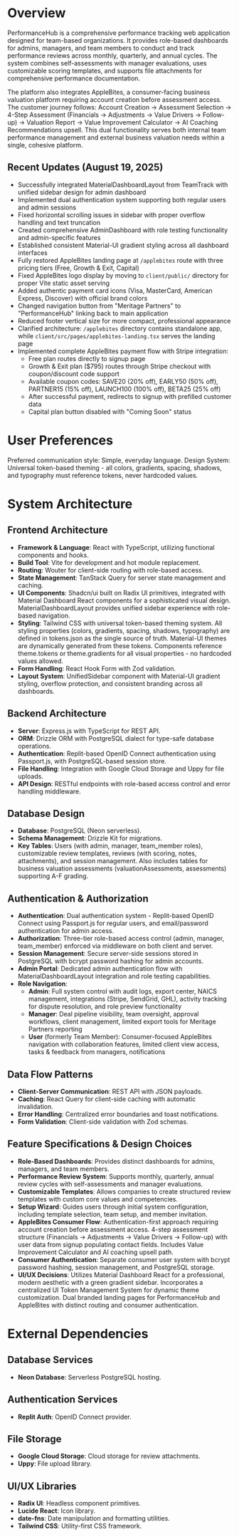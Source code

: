 # Overview

PerformanceHub is a comprehensive performance tracking web application designed for team-based organizations. It provides role-based dashboards for admins, managers, and team members to conduct and track performance reviews across monthly, quarterly, and annual cycles. The system combines self-assessments with manager evaluations, uses customizable scoring templates, and supports file attachments for comprehensive performance documentation. 

The platform also integrates AppleBites, a consumer-facing business valuation platform requiring account creation before assessment access. The customer journey follows: Account Creation → Assessment Selection → 4-Step Assessment (Financials → Adjustments → Value Drivers → Follow-up) → Valuation Report → Value Improvement Calculator → AI Coaching Recommendations upsell. This dual functionality serves both internal team performance management and external business valuation needs within a single, cohesive platform.

## Recent Updates (August 19, 2025)
- Successfully integrated MaterialDashboardLayout from TeamTrack with unified sidebar design for admin dashboard
- Implemented dual authentication system supporting both regular users and admin sessions
- Fixed horizontal scrolling issues in sidebar with proper overflow handling and text truncation
- Created comprehensive AdminDashboard with role testing functionality and admin-specific features
- Established consistent Material-UI gradient styling across all dashboard interfaces
- Fully restored AppleBites landing page at `/applebites` route with three pricing tiers (Free, Growth & Exit, Capital)
- Fixed AppleBites logo display by moving to `client/public/` directory for proper Vite static asset serving
- Added authentic payment card icons (Visa, MasterCard, American Express, Discover) with official brand colors
- Changed navigation button from "Meritage Partners" to "PerformanceHub" linking back to main application
- Reduced footer vertical size for more compact, professional appearance
- Clarified architecture: `/applebites` directory contains standalone app, while `client/src/pages/applebites-landing.tsx` serves the landing page
- Implemented complete AppleBites payment flow with Stripe integration:
  - Free plan routes directly to signup page
  - Growth & Exit plan ($795) routes through Stripe checkout with coupon/discount code support
  - Available coupon codes: SAVE20 (20% off), EARLY50 (50% off), PARTNER15 (15% off), LAUNCH100 (100% off), BETA25 (25% off)
  - After successful payment, redirects to signup with prefilled customer data
  - Capital plan button disabled with "Coming Soon" status

# User Preferences

Preferred communication style: Simple, everyday language.
Design System: Universal token-based theming - all colors, gradients, spacing, shadows, and typography must reference tokens, never hardcoded values.

# System Architecture

## Frontend Architecture
- **Framework & Language**: React with TypeScript, utilizing functional components and hooks.
- **Build Tool**: Vite for development and hot module replacement.
- **Routing**: Wouter for client-side routing with role-based access.
- **State Management**: TanStack Query for server state management and caching.
- **UI Components**: Shadcn/ui built on Radix UI primitives, integrated with Material Dashboard React components for a sophisticated visual design. MaterialDashboardLayout provides unified sidebar experience with role-based navigation.
- **Styling**: Tailwind CSS with universal token-based theming system. All styling properties (colors, gradients, spacing, shadows, typography) are defined in tokens.json as the single source of truth. Material-UI themes are dynamically generated from these tokens. Components reference theme.tokens or theme.gradients for all visual properties - no hardcoded values allowed.
- **Form Handling**: React Hook Form with Zod validation.
- **Layout System**: UnifiedSidebar component with Material-UI gradient styling, overflow protection, and consistent branding across all dashboards.

## Backend Architecture
- **Server**: Express.js with TypeScript for REST API.
- **ORM**: Drizzle ORM with PostgreSQL dialect for type-safe database operations.
- **Authentication**: Replit-based OpenID Connect authentication using Passport.js, with PostgreSQL-based session store.
- **File Handling**: Integration with Google Cloud Storage and Uppy for file uploads.
- **API Design**: RESTful endpoints with role-based access control and error handling middleware.

## Database Design
- **Database**: PostgreSQL (Neon serverless).
- **Schema Management**: Drizzle Kit for migrations.
- **Key Tables**: Users (with admin, manager, team_member roles), customizable review templates, reviews (with scoring, notes, attachments), and session management. Also includes tables for business valuation assessments (valuationAssessments, assessments) supporting A-F grading.

## Authentication & Authorization
- **Authentication**: Dual authentication system - Replit-based OpenID Connect using Passport.js for regular users, and email/password authentication for admin access.
- **Authorization**: Three-tier role-based access control (admin, manager, team_member) enforced via middleware on both client and server.
- **Session Management**: Secure server-side sessions stored in PostgreSQL with bcrypt password hashing for admin accounts.
- **Admin Portal**: Dedicated admin authentication flow with MaterialDashboardLayout integration and role testing capabilities.
- **Role Navigation**: 
  - **Admin**: Full system control with audit logs, export center, NAICS management, integrations (Stripe, SendGrid, GHL), activity tracking for dispute resolution, and role preview functionality
  - **Manager**: Deal pipeline visibility, team oversight, approval workflows, client management, limited export tools for Meritage Partners reporting
  - **User** (formerly Team Member): Consumer-focused AppleBites navigation with collaboration features, limited client view access, tasks & feedback from managers, notifications

## Data Flow Patterns
- **Client-Server Communication**: REST API with JSON payloads.
- **Caching**: React Query for client-side caching with automatic invalidation.
- **Error Handling**: Centralized error boundaries and toast notifications.
- **Form Validation**: Client-side validation with Zod schemas.

## Feature Specifications & Design Choices
- **Role-Based Dashboards**: Provides distinct dashboards for admins, managers, and team members.
- **Performance Review System**: Supports monthly, quarterly, annual review cycles with self-assessments and manager evaluations.
- **Customizable Templates**: Allows companies to create structured review templates with custom core values and competencies.
- **Setup Wizard**: Guides users through initial system configuration, including template selection, team setup, and member invitation.
- **AppleBites Consumer Flow**: Authentication-first approach requiring account creation before assessment access. 4-step assessment structure (Financials → Adjustments → Value Drivers → Follow-up) with user data from signup populating contact fields. Includes Value Improvement Calculator and AI coaching upsell path.
- **Consumer Authentication**: Separate consumer user system with bcrypt password hashing, session management, and PostgreSQL storage.
- **UI/UX Decisions**: Utilizes Material Dashboard React for a professional, modern aesthetic with a green gradient sidebar. Incorporates a centralized UI Token Management System for dynamic theme customization. Dual branded landing pages for PerformanceHub and AppleBites with distinct routing and consumer authentication.

# External Dependencies

## Database Services
- **Neon Database**: Serverless PostgreSQL hosting.

## Authentication Services
- **Replit Auth**: OpenID Connect provider.

## File Storage
- **Google Cloud Storage**: Cloud storage for review attachments.
- **Uppy**: File upload library.

## UI/UX Libraries
- **Radix UI**: Headless component primitives.
- **Lucide React**: Icon library.
- **date-fns**: Date manipulation and formatting utilities.
- **Tailwind CSS**: Utility-first CSS framework.